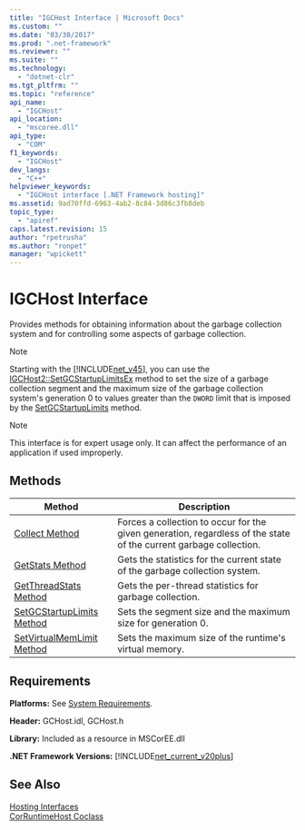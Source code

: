 ```yaml
---
title: "IGCHost Interface | Microsoft Docs"
ms.custom: ""
ms.date: "03/30/2017"
ms.prod: ".net-framework"
ms.reviewer: ""
ms.suite: ""
ms.technology: 
  - "dotnet-clr"
ms.tgt_pltfrm: ""
ms.topic: "reference"
api_name: 
  - "IGCHost"
api_location: 
  - "mscoree.dll"
api_type: 
  - "COM"
f1_keywords: 
  - "IGCHost"
dev_langs: 
  - "C++"
helpviewer_keywords: 
  - "IGCHost interface [.NET Framework hosting]"
ms.assetid: 9ad70ffd-6963-4ab2-8c84-3d86c3fb8deb
topic_type: 
  - "apiref"
caps.latest.revision: 15
author: "rpetrusha"
ms.author: "ronpet"
manager: "wpickett"
---
```

# IGCHost Interface
Provides methods for obtaining information about the garbage collection system and for controlling some aspects of garbage collection.  
  
> [!NOTE]
>  Starting with the [!INCLUDE[net_v45](../../../../includes/net-v45-md.md)], you can use the [IGCHost2::SetGCStartupLimitsEx](../../../../docs/framework/unmanaged-api/hosting/igchost2-setgcstartuplimitsex-method.md) method to set the size of a garbage collection segment and the maximum size of the garbage collection system's generation 0 to values greater than the `DWORD` limit that is imposed by the [SetGCStartupLimits](../../../../docs/framework/unmanaged-api/hosting/igchost-setgcstartuplimits-method.md) method.  
  
> [!NOTE]
>  This interface is for expert usage only. It can affect the performance of an application if used improperly.  
  
## Methods  
  
|Method|Description|  
|------------|-----------------|  
|[Collect Method](../../../../docs/framework/unmanaged-api/hosting/igchost-collect-method.md)|Forces a collection to occur for the given generation, regardless of the state of the current garbage collection.|  
|[GetStats Method](../../../../docs/framework/unmanaged-api/hosting/igchost-getstats-method.md)|Gets the statistics for the current state of the garbage collection system.|  
|[GetThreadStats Method](../../../../docs/framework/unmanaged-api/hosting/igchost-getthreadstats-method.md)|Gets the per-thread statistics for garbage collection.|  
|[SetGCStartupLimits Method](../../../../docs/framework/unmanaged-api/hosting/igchost-setgcstartuplimits-method.md)|Sets the segment size and the maximum size for generation 0.|  
|[SetVirtualMemLimit Method](../../../../docs/framework/unmanaged-api/hosting/igchost-setvirtualmemlimit-method.md)|Sets the maximum size of the runtime's virtual memory.|  
  
## Requirements  
 **Platforms:** See [System Requirements](../../../../docs/framework/get-started/system-requirements.md).  
  
 **Header:** GCHost.idl, GCHost.h  
  
 **Library:** Included as a resource in MSCorEE.dll  
  
 **.NET Framework Versions:** [!INCLUDE[net_current_v20plus](../../../../includes/net-current-v20plus-md.md)]  
  
## See Also  
 [Hosting Interfaces](../../../../docs/framework/unmanaged-api/hosting/hosting-interfaces.md)   
 [CorRuntimeHost Coclass](../../../../docs/framework/unmanaged-api/hosting/corruntimehost-coclass.md)